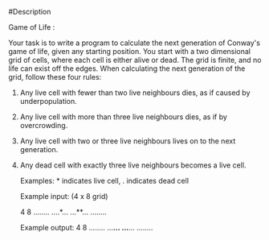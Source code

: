 #Description

Game of Life :

Your task is to write a program to calculate the next
generation of Conway's game of life, given any starting
position. You start with a two dimensional grid of cells,
where each cell is either alive or dead. The grid is finite,
and no life can exist off the edges. When calculating the
next generation of the grid, follow these four rules:

1. Any live cell with fewer than two live neighbours dies,
   as if caused by underpopulation.
2. Any live cell with more than three live neighbours dies,
   as if by overcrowding.
3. Any live cell with two or three live neighbours lives
   on to the next generation.
4. Any dead cell with exactly three live neighbours becomes
   a live cell.

   Examples: * indicates live cell, . indicates dead cell

   Example input: (4 x 8 grid)
   
   4 8
   ........
   ....*...
   ...**...
   ........


   Example output:
   4 8
   ........
   ...**...
   ...**...
   ........
